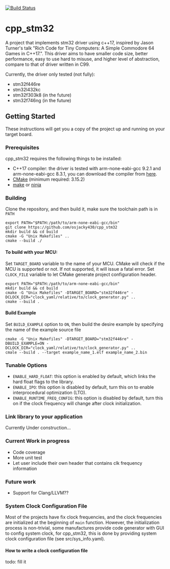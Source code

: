 [![Build Status](https://travis-ci.com/osjacky430/cpp_stm32.svg?branch=master)](https://travis-ci.com/osjacky430/cpp_stm32)

# cpp_stm32
A project that implements stm32 driver using c++17, inspired by Jason Turner's talk "Rich Code for Tiny Computers: A Simple Commodore 64 Games in C++17.". This driver aims to have smaller code size, better performance,  easy to use hard to misuse, and higher level of abstraction, compare to that of driver written in C99.

Currently, the driver only tested (not fully):
- stm32f446re
- stm32l432kc
- stm32f303k8 (in the future)
- stm32f746ng (in the future)

## Getting Started
These instructions will get you a copy of the project up and running on your target board.
### Prerequisites
cpp_stm32 requires the following things to be installed:
- C++17 compiler: the driver is tested with arm-none-eabi-gcc 9.2.1 and arm-none-eabi-gcc 8.3.1, you can download the compiler from [here](https://developer.arm.com/tools-and-software/open-source-software/developer-tools/gnu-toolchain/gnu-rm/downloads).
- [CMake](https://cmake.org/download/) (minimum required: 3.15.2)
- [make](https://www.gnu.org/software/make/) or [ninja](https://ninja-build.org/)

### Building
Clone the repository, and then build it, make sure the toolchain path is in ```PATH```
```
export PATH="$PATH:/path/to/arm-none-eabi-gcc/bin"
git clone https://github.com/osjacky430/cpp_stm32
mkdir build && cd build
cmake -G "Unix Makefiles" ..
cmake --build ./
```
#### To build with your MCU:
Set ```TARGET_BOARD``` variable to the name of your MCU. CMake will check if the MCU is supported or not. If not supported, it will issue a fatal error.
Set ```CLOCK_FILE``` variable to let CMake generate project configuration header.
```
export PATH="$PATH:/path/to/arm-none-eabi-gcc/bin"
mkdir build && cd build
cmake -G "Unix Makefiles" -DTARGET_BOARD="stm32f446re" -DCLOCK_DIR="clock_yaml/relative/to/clock_generator.py" ..
cmake --build .
```
#### Build Example
Set ```BUILD_EXAMPLE``` option to ```ON```, then build the desire example by specifying the name of the example source file
```
cmake -G "Unix Makefiles" -DTARGET_BOARD="stm32f446re" -DBUILD_EXAMPLE=ON -DCLOCK_DIR="clock_yaml/relative/to/clock_generator.py" ..
cmale --build . --target example_name_1.elf example_name_2.bin
```

### Tunable Options
- ```ENABLE_HARD_FLOAT```: this option is enabled by default, which links the hard float flags to the library.
- ```ENABLE_IPO```: this option is disabled by default, turn this on to enable interprocedural optimization (LTO).
- ```ENABLE_RUNTIME_FREQ_CONFIG```: this option is disabled by default, turn this on if the clock frequency will change after clock initialization.

### Link library to your application
Currently Under construction...

### Current Work in progress
- Code coverage
- More unit test
- Let user include their own header that contains clk frequency information

### Future work
- Support for Clang/LLVM??

### System Clock Configuration File
Most of the projects have fix clock frequencies, and the clock frequencies are initialized at the beginning of ```main``` function. However, the initialization process is non-trivial, some manufactures provide code generator with GUI to config system clock, for cpp_stm32, this is done by providing system clock configuration file (see src/sys_info.yaml).
#### How to write a clock configuration file
todo: fill it
